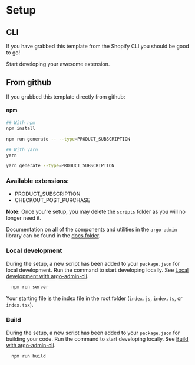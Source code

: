 # Setup

## CLI
If you have grabbed this template from the Shopify CLI you should be good to go!

Start developing your awesome extension.


## From github
If you grabbed this template directly from github:

#### npm
```bash
## With npm
npm install

npm run generate -- --type=PRODUCT_SUBSCRIPTION

## With yarn
yarn

yarn generate --type=PRODUCT_SUBSCRIPTION
```

### Available extensions:
  - PRODUCT_SUBSCRIPTION
  - CHECKOUT_POST_PURCHASE

**Note:**
Once you're setup, you may delete the `scripts` folder as you will no longer need it.

Documentation on all of the components and utilities in the `argo-admin` library can be found in the [docs folder](./docs).

### Local development

During the setup, a new script has been added to your `package.json` for local development. Run the command to start developing locally. See [Local development with argo-admin-cli](https://www.npmjs.com/package/@shopify/argo-admin-cli#local-development).

```bash
  npm run server
```

Your starting file is the index file in the root folder (`index.js`, `index.ts`, or `index.tsx`).

### Build

During the setup, a new script has been added to your `package.json` for building your code. Run the command to start developing locally. See [Build with argo-admin-cli](https://www.npmjs.com/package/@shopify/argo-admin-cli#build).

```bash
  npm run build
```
